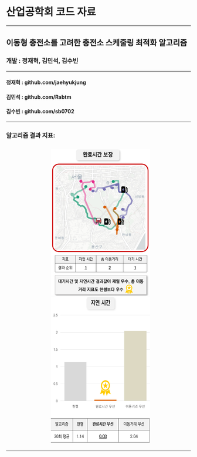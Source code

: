 # 산업공학회 코드 자료

---
## 이동형 충전소를 고려한 충전소 스케줄링 최적화 알고리즘
### 개발 : 정재혁, 김민석, 김수빈 

---
#### 정재혁 : github.com/jaehyukjung
#### 김민석 : github.com/Rabtm
#### 김수빈 : github.com/sb0702

---
### 알고리즘 결과 지표:
<center>
    <div style = "padding: 10px 1px 2px 10px;">
        <img src="img.png" width="270" height="400"/>
        <img src="img_1.png" width="270" height="400"/>
    </div>
</center>

---

